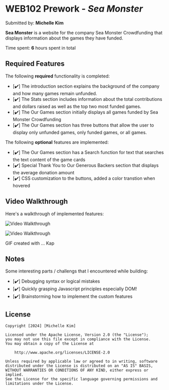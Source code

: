 # WEB102 Prework - *Sea Monster*

Submitted by: **Michelle Kim**

**Sea Monster** is a website for the company Sea Monster Crowdfunding that displays information about the games they have funded.

Time spent: **6** hours spent in total

## Required Features

The following **required** functionality is completed:

* [✔️] The introduction section explains the background of the company and how many games remain unfunded.
* [✔️] The Stats section includes information about the total contributions and dollars raised as well as the top two most funded games.
* [✔️] The Our Games section initially displays all games funded by Sea Monster Crowdfunding
* [✔️] The Our Games section has three buttons that allow the user to display only unfunded games, only funded games, or all games.

The following **optional** features are implemented:

* [✔️] The Our Games section has a Search function for text that searches the text content of the game cards 
* [✔️] Special Thank You to Our Generous Backers section that displays the average donation amount
* [✔️] CSS customization to the buttons, added a color transtion when hovered

## Video Walkthrough

Here's a walkthrough of implemented features:

<img src='[https://i.imgur.com/hvH6ogf.gif](https://imgur.com/a/eodrjly)' title='Video Walkthrough' width='' alt='Video Walkthrough' />

![Video Walkthrough](codepath_web102_michellekim.gif)

<!-- Replace this with whatever GIF tool you used! -->
GIF created with ... Kap 
<!-- Recommended tools:
[Kap](https://getkap.co/) for macOS
[ScreenToGif](https://www.screentogif.com/) for Windows
[peek](https://github.com/phw/peek) for Linux. -->

## Notes

Some interesting parts / challengs that I encountered while building:
* [✔️] Debugging syntax or logical mistakes
* [✔️] Quickly grasping Javascript principles especially DOM!
* [✔️] Brainstorming how to implement the custom features

## License

    Copyright [2024] [Michelle Kim]

    Licensed under the Apache License, Version 2.0 (the "License");
    you may not use this file except in compliance with the License.
    You may obtain a copy of the License at

        http://www.apache.org/licenses/LICENSE-2.0

    Unless required by applicable law or agreed to in writing, software
    distributed under the License is distributed on an "AS IS" BASIS,
    WITHOUT WARRANTIES OR CONDITIONS OF ANY KIND, either express or implied.
    See the License for the specific language governing permissions and
    limitations under the License.
